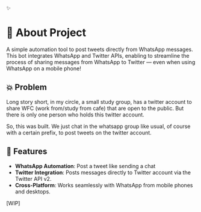 ✨

# 🤖 About Project

A simple automation tool to post tweets directly from WhatsApp messages. This bot integrates WhatsApp and Twitter APIs, enabling to streamline the process of sharing messages from WhatsApp to Twitter — even when using WhatsApp on a mobile phone!


## 💥 Problem

Long story short, in my circle, a small study group, has a twitter account to share WFC (work from/study from cafe) that are open to the public. But there is only one person who holds this twitter account.

So, this was built. We just chat in the whatsapp group like usual, of course with a certain prefix, to post tweets on the twitter account.



## 🚀 Features

- **WhatsApp Automation**: Post a tweet like sending a chat
- **Twitter Integration**: Posts messages directly to Twitter account via the Twitter API v2.
- **Cross-Platform**: Works seamlessly with WhatsApp from mobile phones and desktops.

[WIP]
